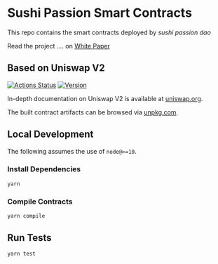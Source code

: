 # Sushi Passion Smart Contracts
This repo contains the smart contracts deployed by *sushi passion dao*

Read the project .... on [White Paper](https://github.com/sushi-passion-dao/white-paper)

## Based on Uniswap V2

[![Actions Status](https://github.com/Uniswap/uniswap-v2-core/workflows/CI/badge.svg)](https://github.com/Uniswap/uniswap-v2-core/actions)
[![Version](https://img.shields.io/npm/v/@uniswap/v2-core)](https://www.npmjs.com/package/@uniswap/v2-core)

In-depth documentation on Uniswap V2 is available at [uniswap.org](https://uniswap.org/docs).

The built contract artifacts can be browsed via [unpkg.com](https://unpkg.com/browse/@uniswap/v2-core@latest/).

## Local Development

The following assumes the use of `node@>=10`.

### Install Dependencies

`yarn`

### Compile Contracts

`yarn compile`

## Run Tests

`yarn test`
